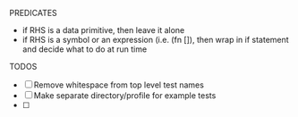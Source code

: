 PREDICATES
 - if RHS is a data primitive, then leave it alone
 - if RHS is a symbol or an expression (i.e. (fn []), then wrap in if statement and decide what to do at run time


TODOS
 - [ ] Remove whitespace from top level test names
 - [ ] Make separate directory/profile for example tests
 - [ ]